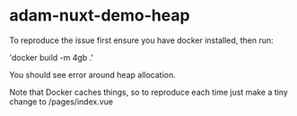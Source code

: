 # adam-nuxt-demo-heap

To reproduce the issue first ensure you have docker installed, then run:

'docker build -m 4gb .'

You should see error around heap allocation.

Note that Docker caches things, so to reproduce each time just make a tiny change to /pages/index.vue
